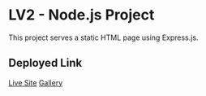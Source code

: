 # LV2 - Node.js Project

This project serves a static HTML page using Express.js.

## Deployed Link
[Live Site](https://lv2-projekt-production.up.railway.app/)
[Gallery](https://lv2-projekt-production.up.railway.app/slike)

